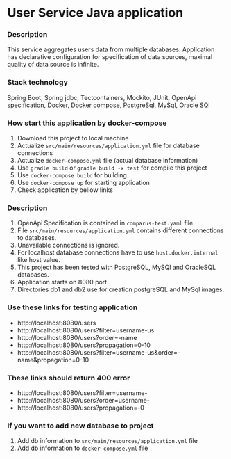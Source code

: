 # User Service Java application

### Description
This service aggregates users data from multiple databases. 
Application has declarative configuration for specification of data sources, maximal quality of data source is infinite. 

### Stack technology
Spring Boot, Spring jdbc, Tectcontainers, Mockito, JUnit,
OpenApi specification, Docker, Docker compose,
PostgreSql, MySql, Oracle SQl

### How start this application by docker-compose
1. Download this project to local machine
2. Actualize `src/main/resources/application.yml` file for database connections 
3. Actualize `docker-compose.yml` file (actual database information)
4. Use `gradle build` or `gradle build -x test` for compile this project
5. Use `docker-compose build` for building.
6. Use `docker-compose up` for starting application
7. Check application by bellow links

### Description
1. OpenApi Specification is contained in `comparus-test.yaml` file.
2. File `src/main/resources/application.yml` contains different connections to databases.
3. Unavailable connections is ignored.
4. For localhost database connections have to use `host.docker.internal` like host value. 
5. This project has been tested with PostgreSQL, MySQl and OracleSQL databases.
6. Application starts on 8080 port.
7. Directories db1 and db2 use for creation postgreSQL and MySql images. 

### Use these links for testing application
 - http://localhost:8080/users
 - http://localhost:8080/users?filter=username-us
 - http://localhost:8080/users?order=-name
 - http://localhost:8080/users?propagation=0-10
 - http://localhost:8080/users?filter=username-us&order=-name&propagation=0-10
### These links should return 400 error
 - http://localhost:8080/users?filter=username-
 - http://localhost:8080/users?order=username-
 - http://localhost:8080/users?propagation=-0

### If you want to add new database to project
1. Add db information to `src/main/resources/application.yml` file
2. Add db information to `docker-compose.yml` file
